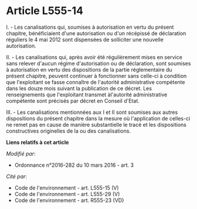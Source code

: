 # Article L555-14

I. - Les canalisations qui, soumises à autorisation en vertu du présent chapitre, bénéficiaient d'une autorisation ou d'un
récépissé de déclaration réguliers le 4 mai 2012 sont dispensées de solliciter une nouvelle autorisation. 

II. - Les canalisations qui, après avoir été régulièrement mises en service sans relever d'aucun régime d'autorisation ou de
déclaration, sont soumises à autorisation en vertu des dispositions de la partie réglementaire du présent chapitre, peuvent
continuer à fonctionner sans celle-ci à condition que l'exploitant se fasse connaître de l'autorité administrative compétente
dans les douze mois suivant la publication de ce décret. Les renseignements que l'exploitant transmet àl'autorité
administrative compétente sont précisés par décret en Conseil d'Etat. 

III. - Les canalisations mentionnées aux I et II sont soumises aux autres dispositions du présent chapitre dans la mesure où
l'application de celles-ci ne remet pas en cause de manière substantielle le tracé et les dispositions constructives
originelles de la ou des canalisations.

**Liens relatifs à cet article**

_Modifié par_:

  - Ordonnance n°2016-282 du 10 mars 2016 - art. 3

_Cité par_:

  - Code de l'environnement - art. L555-15 (V)
  - Code de l'environnement - art. L555-29 (V)
  - Code de l'environnement - art. R555-23 (VD)
